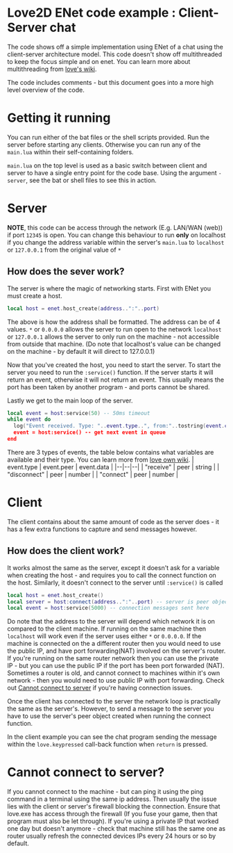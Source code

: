 # Love2D ENet code example : Client-Server chat
The code shows off a simple implementation using ENet of a chat using the client-server architecture model. This code doesn't show off multithreaded to keep the focus simple and on enet. You can learn more about multithreading from [love's wiki](https://love2d.org/wiki/love.thread).

The code includes comments - but this document goes into a more high level overview of the code.
# Getting it running
You can run either of the bat files or the shell scripts provided. Run the server before starting any clients. Otherwise you can run any of the `main.lua` within their self-containing folders. 

`main.lua` on the top level is used as a basic switch between client and server to have a single entry point for the code base. Using the argument `-server`, see the bat or shell files to see this in action.
# Server
**NOTE**, this code can be access through the network (E.g. LAN/WAN (web)) if port `12345` is open. You can change this behaviour to run **only** on localhost if you change the address variable within the server's `main.lua` to `localhost` or `127.0.0.1` from the original value of `*`
## How does the sever work?
The server is where the magic of networking starts. First with ENet you must create a host.
```lua
local host = enet.host_create(address..":"..port)
``` 
The above is how the address shall be formatted. The address can be of 4 values.
`*` or `0.0.0.0` allows the server to run open to the network
`localhost` or `127.0.0.1` allows the server to only run on the machine - not accessible from outside that machine. (Do note that localhost's value can be changed on the machine - by default it will direct to 127.0.0.1)

Now that you've created the host, you need to start the server. To start the server you need to run the `:service()` function. If the server starts it will return an event, otherwise it will not return an event. This usually means the port has been taken by another program - and ports cannot be shared.

Lastly we get to the main loop of the server.
```lua
local event = host:service(50) -- 50ms timeout
while event do
  log("Event received. Type: "..event.type..", from:"..tostring(event.client).." containing": "..tostring(event.data))
  event = host:service() -- get next event in queue
end
```
There are 3 types of events, the table below contains what variables are available and their type. You can learn more from [love own wiki](https://love2d.org/wiki/enet.event).
| event.type | event.peer | event.data |
|--|--|--|
| "receive" | peer | string |
| "disconnect" | peer | number |
| "connect" | peer | number |
# Client
The client contains about the same amount of code as the server does - it has a few extra functions to capture and send messages however.

## How does the client work?
It works almost the same as the server, except it doesn't ask for a variable when creating the host - and requires you to call the connect function on the host. Similarly, it doesn't connect to the server until `:service()` is called
```lua
local host = enet.host_create()
local server = host:connect(address..":"..port) -- server is peer object
local event = host:service(5000) -- connection messages sent here
```
Do note that the address to the server will depend which network it is on compared to the client machine.  If running on the same machine then `localhost` will work even if the server uses either `*` or `0.0.0.0`. If the machine is connected on the a different router then you would need to use the public IP, and have port forwarding(NAT) involved on the server's router. If you're running on the same router network then you can use the private IP - but you can use the public IP if the port has been port forwarded (NAT). Sometimes a router is old, and cannot connect to machines within it's own network - then you would need to use public IP with port forwarding. Check out [Cannot connect to server](#Cannot-connect-to-server) if you're having connection issues.

Once the client has connected to the server the network loop is practically the same as the server's. However, to send a message to the server you have to use the server's peer object created when running the connect function.

In the client example you can see the chat program sending the message within the `love.keypressed` call-back function when `return` is pressed.

# Cannot connect to server?
If you cannot connect to the machine - but can ping it using the ping command in a terminal using the same ip address. Then usually the issue lies with the client or server's firewall blocking the connection. Ensure that love.exe has access through the firewall (If you fuse your game, then that program must also be let through). 
If you're using a private IP that worked one day but doesn't anymore - check that machine still has the same one as router usually refresh the connected devices IPs every 24 hours or so by default.